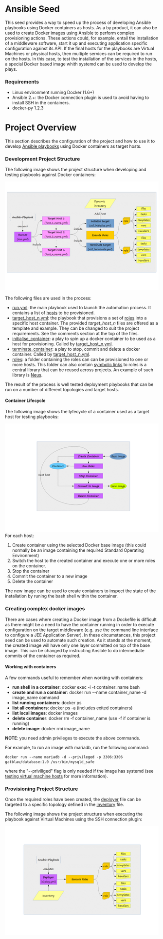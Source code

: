 # Ansible Seed

This seed  provides a way to speed up the process of developing Ansible playbooks using Docker containers as hosts.
As a by product, it can also be used to create Docker images using Ansible to perform complex provisioning actions.
These actions could, for example, entail the installation of a middleware software, start it up and executing application specific configuration against its API.
If the final hosts for the playbooks are Virtual Machines or physical hosts, then multiple services can be required to run on the hosts. 
In this case, to test the installation of the services in the hosts, a special Docker based image whith systemd can be used to develop the plays.

### Requirements
- Linux environment running Docker (1.6+)
- Ansible 2.+: the Docker connection plugin is used to avoid having to install SSH in the containers.
- docker-py 1.2.3

# Project Overview
  
  This section describes the configuration of the project and how to use it to develop [Ansible playbooks]( http://docs.ansible.com/ansible/playbooks.html) using Docker containers as target hosts.
  
  
### Development Project Structure

The following image shows the project structure when developing and testing playbooks against Docker containers:

![Process](./docs/img/dev.gif)

The following files are used in the process:

- [run.yml](./provision/run.yml): the main playbook used to launch the automation process.
It contains a list of [hosts](./provision/target_host1.yml) to be provisioned. 
- [target_host_n.yml](./provision/target_host1.yml): the playbook that provisions a set of [roles](./provision/roles) into a specific host container. The provided *target_host_n* files are offered as a template and example. They can be changed to suit the project requirements. See the comments section at the top of the files.
- [initialise_container](./provision/initialise_container.yml): a play to spin up a docker container to be used as a host for provisioning. Called by [target_host_n.yml](./provision/target_host1.yml).
- [terminate_container](./provision/terminate_container.yml): a play to stop, commit and delete a docker container. Called by [target_host_n.yml](./provision/target_host1.yml).
- [roles](./provision/roles): a folder containing the roles can can be provisioned to one or more hosts. This folder can also contain [symbolic links](https://en.wikipedia.org/wiki/Symbolic_link) to roles is a central library that can be reused across projects. An example of such library is [Neus](www.github.com/gatblau/neus). 

The result of the process is well tested deployment playbooks that can be run on a number of different topologies and target hosts.


#### Container Lifecycle 

The following image shows the lyfecycle of a container used as a target host for testing playbooks:

![Process](./docs/img/proc.gif)
For each host:

1. Create container using the selected Docker base image (this could normally be an image containing the required Standard Operating Environment)
2. Switch the host to the created container and execute one or more roles on the container.
3. Stop the container
4. Commit the container to a new image
5. Delete the container

The new image can be used to create containers to inspect the state of the installation by runing the bash shell within the container.


### Creating complex docker images

There are cases where creating a Docker image from a Dockefile is difficult as there might be a need to have the container running in order to execute configuration on the target middleware (e.g. use the command line interface to configure a JEE Application Server). 
In these circumstances, this project seed can be used to automate such creation.
As it stands at the moment, the created image will have only one layer committed on top of the base image. This can be changed by instructing Ansible to do intermediate commits of the container as required.

#### Working with containers

A few commands useful to remember when working with containers:

- **run shell in a container**: docker exec -i -t container_name bash
- **create and run a container**: docker run --name container_name -d image_name command
- **list running containers**: docker ps 
- **list all containers**: docker ps -a (includes exited containers)
- **list local images**: docker images
- **delete container**: docker rm -f container_name (use -f if container is running)
- **delete image**: docker rmi image_name

**NOTE**: you need admin privileges to execute the above commands. 

For example, to run an image with mariadb, run the following command:

    docker run --name mariadb -d --privileged -p 3306:3306 gatblau/database:1.0 /usr/bin/mysqld_safe
    
where the "--priviliged" flag is only needed if the image has systemd (see [testing virtual machine hosts](./images/centos7-sysd/readme.md) for more information).

### Provisioning Project Structure

Once the required roles have been created, the [deployer](./provision/deploy.yml) file can be targeted to a specific topology defined in the [inventory](./provision/inventory.txt) file.

The following image shows the project structure when executing the playbook against Virtual Machines using the SSH connection plugin:

![Process](./docs/img/prov.gif)




